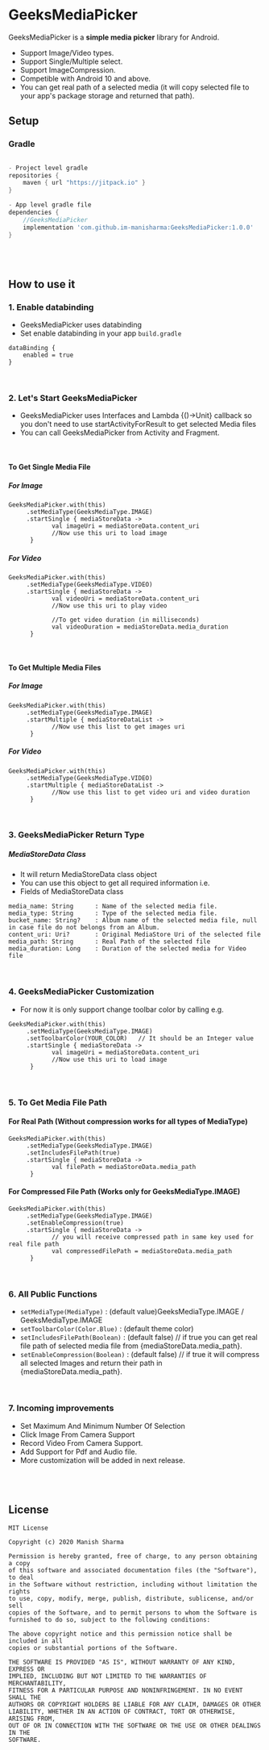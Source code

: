 # GeeksMediaPicker
GeeksMediaPicker is a **simple media picker** library for Android.

- Support Image/Video types.
- Support Single/Multiple select.
- Support ImageCompression.
- Competible with Android 10 and above.
- You can get real path of a selected media (it will copy selected file to your app's package storage and returned that path).


## Setup

### Gradle

```gradle

- Project level gradle
repositories {
    maven { url "https://jitpack.io" }
}

- App level gradle file
dependencies {
    //GeeksMediaPicker
    implementation 'com.github.im-manisharma:GeeksMediaPicker:1.0.0'
}

```

</br></br>

## How to use it

### 1. Enable databinding

- GeeksMediaPicker uses databinding
- Set enable databinding in your app `build.gradle`

```
dataBinding {
    enabled = true
}
```

</br>


### 2. Let's Start GeeksMediaPicker

- GeeksMediaPicker uses Interfaces and Lambda {()->Unit} callback so you don't need to use startActivityForResult to get selected Media files
- You can call GeeksMediaPicker from Activity and Fragment.

</br>

#### To Get Single Media File


##### For Image

```
GeeksMediaPicker.with(this)
     .setMediaType(GeeksMediaType.IMAGE)
     .startSingle { mediaStoreData ->
            val imageUri = mediaStoreData.content_uri
            //Now use this uri to load image
      }
```

##### For Video


```
GeeksMediaPicker.with(this)
     .setMediaType(GeeksMediaType.VIDEO)
     .startSingle { mediaStoreData ->
            val videoUri = mediaStoreData.content_uri
            //Now use this uri to play video
            
            //To get video duration (in milliseconds)
            val videoDuration = mediaStoreData.media_duration
      }
```


</br>

#### To Get Multiple Media Files


##### For Image

```
GeeksMediaPicker.with(this)
     .setMediaType(GeeksMediaType.IMAGE)
     .startMultiple { mediaStoreDataList ->
            //Now use this list to get images uri
      }
```

##### For Video


```
GeeksMediaPicker.with(this)
     .setMediaType(GeeksMediaType.VIDEO)
     .startMultiple { mediaStoreDataList ->
            //Now use this list to get video uri and video duration
      }
```

</br>

### 3. GeeksMediaPicker Return Type

##### MediaStoreData Class

- It will return MediaStoreData class object
- You can use this object to get all required information i.e.
- Fields of MediaStoreData class

```
media_name: String      : Name of the selected media file.
media_type: String      : Type of the selected media file.
bucket_name: String?    : Album name of the selected media file, null in case file do not belongs from an Album.
content_uri: Uri?       : Original MediaStore Uri of the selected file
media_path: String      : Real Path of the selected file   
media_duration: Long    : Duration of the selected media for Video file
```



</br>

### 4. GeeksMediaPicker Customization

- For now it is only support change toolbar color by calling e.g.

```
GeeksMediaPicker.with(this)
     .setMediaType(GeeksMediaType.IMAGE)
     .setToolbarColor(YOUR_COLOR)   // It should be an Integer value
     .startSingle { mediaStoreData ->
            val imageUri = mediaStoreData.content_uri
            //Now use this uri to load image
      }
```

</br>


### 5. To Get Media File Path

#### For Real Path (Without compression works for all types of MediaType)

```
GeeksMediaPicker.with(this)
     .setMediaType(GeeksMediaType.IMAGE)
     .setIncludesFilePath(true)
     .startSingle { mediaStoreData ->
            val filePath = mediaStoreData.media_path
      }
```


#### For Compressed File Path (Works only for GeeksMediaType.IMAGE)

```
GeeksMediaPicker.with(this)
     .setMediaType(GeeksMediaType.IMAGE)
     .setEnableCompression(true)
     .startSingle { mediaStoreData ->
            // you will receive compressed path in same key used for real file path
            val compressedFilePath = mediaStoreData.media_path 
      }
```



</br>

### 6. All Public Functions

* `setMediaType(MediaType)` : (default value)GeeksMediaType.IMAGE / GeeksMediaType.IMAGE
* `setToolbarColor(Color.Blue)` : (default theme color)
* `setIncludesFilePath(Boolean)` : (default false) // if true you can get real file path of selected media file from {mediaStoreData.media_path}.
* `setEnableCompression(Boolean)` : (default false) // if true it will compress all selected Images and return their path in {mediaStoreData.media_path}.

</br>

### 7. Incoming improvements

- Set Maximum And Minimum Number Of Selection
- Click Image From Camera Support
- Record Video From Camera Support.
- Add Support for Pdf and Audio file.
- More customization will be added in next release.




</br></br>

## License

````code
MIT License

Copyright (c) 2020 Manish Sharma

Permission is hereby granted, free of charge, to any person obtaining a copy
of this software and associated documentation files (the "Software"), to deal
in the Software without restriction, including without limitation the rights
to use, copy, modify, merge, publish, distribute, sublicense, and/or sell
copies of the Software, and to permit persons to whom the Software is
furnished to do so, subject to the following conditions:

The above copyright notice and this permission notice shall be included in all
copies or substantial portions of the Software.

THE SOFTWARE IS PROVIDED "AS IS", WITHOUT WARRANTY OF ANY KIND, EXPRESS OR
IMPLIED, INCLUDING BUT NOT LIMITED TO THE WARRANTIES OF MERCHANTABILITY,
FITNESS FOR A PARTICULAR PURPOSE AND NONINFRINGEMENT. IN NO EVENT SHALL THE
AUTHORS OR COPYRIGHT HOLDERS BE LIABLE FOR ANY CLAIM, DAMAGES OR OTHER
LIABILITY, WHETHER IN AN ACTION OF CONTRACT, TORT OR OTHERWISE, ARISING FROM,
OUT OF OR IN CONNECTION WITH THE SOFTWARE OR THE USE OR OTHER DEALINGS IN THE
SOFTWARE.
````
